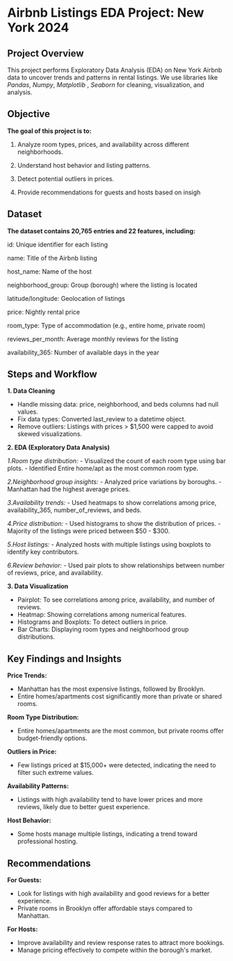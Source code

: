 # Airbnb Listings EDA Project: New York 2024

## Project Overview ##

This project performs Exploratory Data Analysis (EDA) on New York Airbnb data to uncover trends and patterns in rental listings.
We use libraries like *Pandas*, *Numpy*, *Matplotlib* , *Seaborn* for cleaning, visualization, and analysis.

## Objective ##

**The goal of this project is to:**

  1. Analyze room types, prices, and availability across different neighborhoods.
  
  2. Understand host behavior and listing patterns.
  
  3. Detect potential outliers in prices.
  
  4. Provide recommendations for guests and hosts based on insigh

## Dataset

**The dataset contains 20,765 entries and 22 features, including:**

id:  Unique identifier for each listing

name:  Title of the Airbnb listing  

host_name:  Name of the host

neighborhood_group: Group (borough) where the listing is located

latitude/longitude:  Geolocation of listings

price:  Nightly rental price

room_type:  Type of accommodation (e.g., entire home, private room)

reviews_per_month:  Average monthly reviews for the listing

availability_365:  Number of available days in the year


## Steps and Workflow ##

**1. Data Cleaning**

  - Handle missing data: price, neighborhood, and beds columns had null values.
  - Fix data types: Converted last_review to a datetime object.
  - Remove outliers: Listings with prices > $1,500 were capped to avoid skewed visualizations.

**2. EDA (Exploratory Data Analysis)**

   *1.Room type distribution:*
     - Visualized the count of each room type using bar plots.
     - Identified Entire home/apt as the most common room type.
     
   *2.Neighborhood group insights:*
     - Analyzed price variations by boroughs.
     - Manhattan had the highest average prices.
    
   *3.Availability trends:*
     - Used heatmaps to show correlations among price, availability_365, number_of_reviews, and beds.
    
   *4.Price distribution:*
     - Used histograms to show the distribution of prices.
     - Majority of the listings were priced between $50 - $300.
     
   *5.Host listings:*
    - Analyzed hosts with multiple listings using boxplots to identify key contributors.
    
   *6.Review behavior:*
    - Used pair plots to show relationships between number of reviews, price, and availability.
    
**3. Data Visualization**

   - Pairplot: To see correlations among price, availability, and number of reviews.
   - Heatmap: Showing correlations among numerical features.
   - Histograms and Boxplots: To detect outliers in price.
   - Bar Charts: Displaying room types and neighborhood group distributions.


## Key Findings and Insights ##

 **Price Trends:**
 
  - Manhattan has the most expensive listings, followed by Brooklyn.
  - Entire homes/apartments cost significantly more than private or shared rooms.
    
**Room Type Distribution:**

  - Entire homes/apartments are the most common, but private rooms offer budget-friendly options.
    
**Outliers in Price:**
  - Few listings priced at $15,000+ were detected, indicating the need to filter such extreme values.

**Availability Patterns:**

  - Listings with high availability tend to have lower prices and more reviews, likely due to better guest experience.
    
**Host Behavior:**
  - Some hosts manage multiple listings, indicating a trend toward professional hosting.

## Recommendations ##

**For Guests:**

 - Look for listings with high availability and good reviews for a better experience.
 - Private rooms in Brooklyn offer affordable stays compared to Manhattan.
   
**For Hosts:**

 - Improve availability and review response rates to attract more bookings.
 - Manage pricing effectively to compete within the borough's market.

